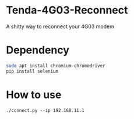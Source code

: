 # Tenda-4G03-Reconnect
A shitty way to reconnect your 4G03 modem
# Dependency
```bash
sudo apt install chromium-chromedriver
pip install selenium
```
# How to use
`./connect.py --ip 192.168.11.1`
